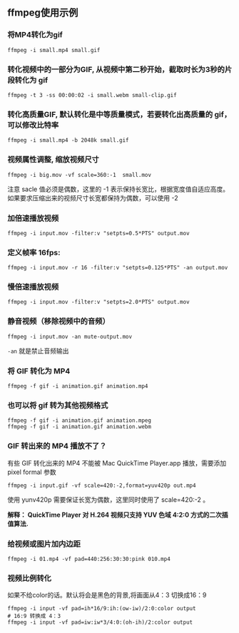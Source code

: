 ## ffmpeg使用示例

### 将MP4转化为gif

```
ffmpeg -i small.mp4 small.gif
```
### 转化视频中的一部分为GIF, 从视频中第二秒开始，截取时长为3秒的片段转化为 gif

```
ffmpeg -t 3 -ss 00:00:02 -i small.webm small-clip.gif
```

### 转化高质量GIF, 默认转化是中等质量模式，若要转化出高质量的 gif，可以修改比特率

```
ffmpeg -i small.mp4 -b 2048k small.gif
```

### 视频属性调整, 缩放视频尺寸

```
ffmpeg -i big.mov -vf scale=360:-1  small.mov
```

注意 sacle 值必须是偶数，这里的 -1 表示保持长宽比，根据宽度值自适应高度。如果要求压缩出来的视频尺寸长宽都保持为偶数，可以使用 -2

### 加倍速播放视频

```
ffmpeg -i input.mov -filter:v "setpts=0.5*PTS" output.mov
```

### 定义帧率 16fps:

```
ffmpeg -i input.mov -r 16 -filter:v "setpts=0.125*PTS" -an output.mov
```

### 慢倍速播放视频

```
ffmpeg -i input.mov -filter:v "setpts=2.0*PTS" output.mov
```

### 静音视频（移除视频中的音频）

```
ffmpeg -i input.mov -an mute-output.mov
```

`-an` 就是禁止音频输出

### 将 GIF 转化为 MP4

```
ffmpeg -f gif -i animation.gif animation.mp4
```

### 也可以将 gif 转为其他视频格式

```
ffmpeg -f gif -i animation.gif animation.mpeg
ffmpeg -f gif -i animation.gif animation.webm
``` 

### GIF 转出来的 MP4 播放不了？ 

有些 GIF 转化出来的 MP4 不能被 Mac QuickTime Player.app 播放，需要添加 pixel formal 参数

```
ffmpeg -i input.gif -vf scale=420:-2,format=yuv420p out.mp4
```

使用 yunv420p 需要保证长宽为偶数，这里同时使用了 scale=420:-2 。

**解释： QuickTime Player 对 H.264 视频只支持 YUV 色域 4:2:0 方式的二次插值算法.**

### 给视频或图片加内边距

```
ffmpeg -i 01.mp4 -vf pad=440:256:30:30:pink 010.mp4
```

### 视频比例转化

如果不给color的话。默认将会是黑色的背景,将画面从4：3 切换成16：9

```
ffmpeg -i input -vf pad=ih*16/9:ih:(ow-iw)/2:0:color output
# 16:9 转换成 4：3
ffmpeg -i input -vf pad=iw:iw*3/4:0:(oh-ih)/2:color output
```
